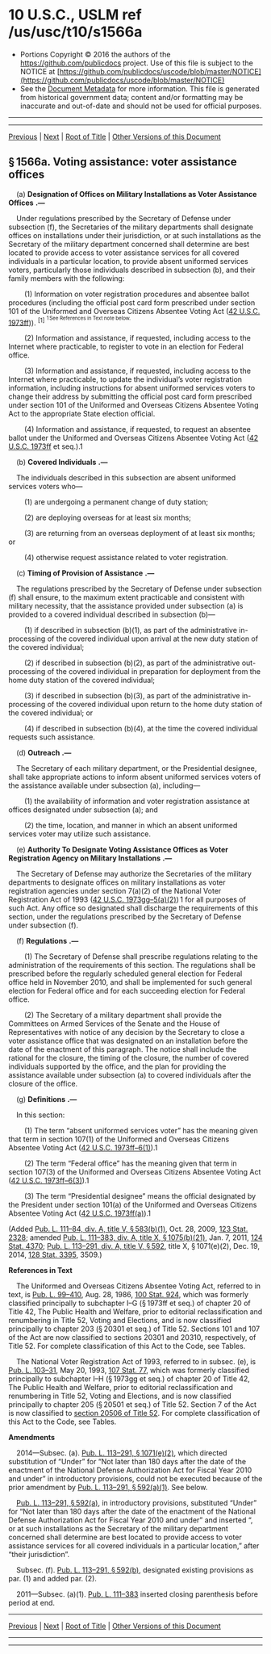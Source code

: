 ---
---

# 10 U.S.C., USLM ref /us/usc/t10/s1566a

* Portions Copyright © 2016 the authors of the https://github.com/publicdocs project.
  Use of this file is subject to the NOTICE at [https://github.com/publicdocs/uscode/blob/master/NOTICE](https://github.com/publicdocs/uscode/blob/master/NOTICE)
* See the [Document Metadata](././../../../../../..//README.md) for more information.
  This file is generated from historical government data; content and/or formatting may be inaccurate and out-of-date and should not be used for official purposes.

----------
----------

[Previous](./../../../../../..//us/usc/t10/stA/ptII/ch80/m__us_usc_t10_s1566.md) | [Next](./../../../../../..//us/usc/t10/stA/ptII/ch80/m__us_usc_t10_s1567.md) | [Root of Title](./../../../../../../) | [Other Versions of this Document](https://publicdocs.github.io/go/links?ns=uslm&ref=%2Fus%2Fusc%2Ft10%2Fs1566a)

## § 1566a. Voting assistance: voter assistance offices

    (a)  __Designation of Offices on Military Installations as Voter Assistance Offices__  __.—__ 

    Under regulations prescribed by the Secretary of Defense under subsection (f), the Secretaries of the military departments shall designate offices on installations under their jurisdiction, or at such installations as the Secretary of the military department concerned shall determine are best located to provide access to voter assistance services for all covered individuals in a particular location, to provide absent uniformed services voters, particularly those individuals described in subsection (b), and their family members with the following:

        (1) Information on voter registration procedures and absentee ballot procedures (including the official post card form prescribed under section 101 of the Uniformed and Overseas Citizens Absentee Voting Act ([42 U.S.C. 1973ff][/us/usc/t42/s1973ff])). <sup>\[1\]</sup>  <sup><sup> 1 See References in Text note below. </sup></sup> 

        (2) Information and assistance, if requested, including access to the Internet where practicable, to register to vote in an election for Federal office.

        (3) Information and assistance, if requested, including access to the Internet where practicable, to update the individual’s voter registration information, including instructions for absent uniformed services voters to change their address by submitting the official post card form prescribed under section 101 of the Uniformed and Overseas Citizens Absentee Voting Act to the appropriate State election official.

        (4) Information and assistance, if requested, to request an absentee ballot under the Uniformed and Overseas Citizens Absentee Voting Act ([42 U.S.C. 1973ff][/us/usc/t42/s1973ff] et seq.).1

    (b)  __Covered Individuals__  __.—__ 

    The individuals described in this subsection are absent uniformed services voters who—

        (1) are undergoing a permanent change of duty station;

        (2) are deploying overseas for at least six months;

        (3) are returning from an overseas deployment of at least six months; or

        (4) otherwise request assistance related to voter registration.

    (c)  __Timing of Provision of Assistance__  __.—__ 

    The regulations prescribed by the Secretary of Defense under subsection (f) shall ensure, to the maximum extent practicable and consistent with military necessity, that the assistance provided under subsection (a) is provided to a covered individual described in subsection (b)—

        (1) if described in subsection (b)(1), as part of the administrative in-processing of the covered individual upon arrival at the new duty station of the covered individual;

        (2) if described in subsection (b)(2), as part of the administrative out-processing of the covered individual in preparation for deployment from the home duty station of the covered individual;

        (3) if described in subsection (b)(3), as part of the administrative in-processing of the covered individual upon return to the home duty station of the covered individual; or

        (4) if described in subsection (b)(4), at the time the covered individual requests such assistance.

    (d)  __Outreach__  __.—__ 

    The Secretary of each military department, or the Presidential designee, shall take appropriate actions to inform absent uniformed services voters of the assistance available under subsection (a), including—

        (1) the availability of information and voter registration assistance at offices designated under subsection (a); and

        (2) the time, location, and manner in which an absent uniformed services voter may utilize such assistance.

    (e)  __Authority To Designate Voting Assistance Offices as Voter Registration Agency on Military Installations__  __.—__ 

    The Secretary of Defense may authorize the Secretaries of the military departments to designate offices on military installations as voter registration agencies under section 7(a)(2) of the National Voter Registration Act of 1993 ([42 U.S.C. 1973gg–5(a)(2)][/us/usc/t42/s1973gg–5/a/2]) 1 for all purposes of such Act. Any office so designated shall discharge the requirements of this section, under the regulations prescribed by the Secretary of Defense under subsection (f).

    (f)  __Regulations__  __.—__ 

        (1) The Secretary of Defense shall prescribe regulations relating to the administration of the requirements of this section. The regulations shall be prescribed before the regularly scheduled general election for Federal office held in November 2010, and shall be implemented for such general election for Federal office and for each succeeding election for Federal office.

        (2) The Secretary of a military department shall provide the Committees on Armed Services of the Senate and the House of Representatives with notice of any decision by the Secretary to close a voter assistance office that was designated on an installation before the date of the enactment of this paragraph. The notice shall include the rational for the closure, the timing of the closure, the number of covered individuals supported by the office, and the plan for providing the assistance available under subsection (a) to covered individuals after the closure of the office.

    (g)  __Definitions__  __.—__ 

    In this section:

        (1) The term “absent uniformed services voter” has the meaning given that term in section 107(1) of the Uniformed and Overseas Citizens Absentee Voting Act ([42 U.S.C. 1973ff–6(1)][/us/usc/t42/s1973ff–6/1]).1

        (2) The term “Federal office” has the meaning given that term in section 107(3) of the Uniformed and Overseas Citizens Absentee Voting Act ([42 U.S.C. 1973ff–6(3)][/us/usc/t42/s1973ff–6/3]).1

        (3) The term “Presidential designee” means the official designated by the President under section 101(a) of the Uniformed and Overseas Citizens Absentee Voting Act ([42 U.S.C. 1973ff(a)][/us/usc/t42/s1973ff/a]).1

(Added [Pub. L. 111–84, div. A, title V, § 583(b)(1)][/us/pl/111/84/s583/b/1], Oct. 28, 2009, [123 Stat. 2328][/us/stat/123/2328]; amended [Pub. L. 111–383, div. A, title X, § 1075(b)(21)][/us/pl/111/383/s1075/b/21], Jan. 7, 2011, [124 Stat. 4370][/us/stat/124/4370]; [Pub. L. 113–291, div. A, title V, § 592][/us/pl/113/291/s592], title X, § 1071(e)(2), Dec. 19, 2014, [128 Stat. 3395][/us/stat/128/3395], 3509.)

 __References in Text__ 

    The Uniformed and Overseas Citizens Absentee Voting Act, referred to in text, is [Pub. L. 99–410][/us/pl/99/410], Aug. 28, 1986, [100 Stat. 924][/us/stat/100/924], which was formerly classified principally to subchapter I–G (§ 1973ff et seq.) of chapter 20 of Title 42, The Public Health and Welfare, prior to editorial reclassification and renumbering in Title 52, Voting and Elections, and is now classified principally to chapter 203 (§ 20301 et seq.) of Title 52. Sections 101 and 107 of the Act are now classified to sections 20301 and 20310, respectively, of Title 52. For complete classification of this Act to the Code, see Tables.

    The National Voter Registration Act of 1993, referred to in subsec. (e), is [Pub. L. 103–31][/us/pl/103/31], May 20, 1993, [107 Stat. 77][/us/stat/107/77], which was formerly classified principally to subchapter I–H (§ 1973gg et seq.) of chapter 20 of Title 42, The Public Health and Welfare, prior to editorial reclassification and renumbering in Title 52, Voting and Elections, and is now classified principally to chapter 205 (§ 20501 et seq.) of Title 52. Section 7 of the Act is now classified to [section 20506 of Title 52][/us/usc/t52/s20506]. For complete classification of this Act to the Code, see Tables.

 __Amendments__ 

    2014—Subsec. (a). [Pub. L. 113–291, § 1071(e)(2)][/us/pl/113/291/s1071/e/2], which directed substitution of “Under” for “Not later than 180 days after the date of the enactment of the National Defense Authorization Act for Fiscal Year 2010 and under” in introductory provisions, could not be executed because of the prior amendment by [Pub. L. 113–291, § 592(a)(1)][/us/pl/113/291/s592/a/1]. See below.

    [Pub. L. 113–291, § 592(a)][/us/pl/113/291/s592/a], in introductory provisions, substituted “Under” for “Not later than 180 days after the date of the enactment of the National Defense Authorization Act for Fiscal Year 2010 and under” and inserted “, or at such installations as the Secretary of the military department concerned shall determine are best located to provide access to voter assistance services for all covered individuals in a particular location,” after “their jurisdiction”.

    Subsec. (f). [Pub. L. 113–291, § 592(b)][/us/pl/113/291/s592/b], designated existing provisions as par. (1) and added par. (2).

    2011—Subsec. (a)(1). [Pub. L. 111–383][/us/pl/111/383] inserted closing parenthesis before period at end.

----------

[Previous](./../../../../../..//us/usc/t10/stA/ptII/ch80/m__us_usc_t10_s1566.md) | [Next](./../../../../../..//us/usc/t10/stA/ptII/ch80/m__us_usc_t10_s1567.md) | [Root of Title](./../../../../../../) | [Other Versions of this Document](https://publicdocs.github.io/go/links?ns=uslm&ref=%2Fus%2Fusc%2Ft10%2Fs1566a)

----------
----------

[/us/usc/t42/s1973ff]: https://publicdocs.github.io/go/links?ns=uslm&ref=%2Fus%2Fusc%2Ft42%2Fs1973ff
[/us/usc/t42/s1973ff]: https://publicdocs.github.io/go/links?ns=uslm&ref=%2Fus%2Fusc%2Ft42%2Fs1973ff
[/us/usc/t42/s1973gg–5/a/2]: https://publicdocs.github.io/go/links?ns=uslm&ref=%2Fus%2Fusc%2Ft42%2Fs1973gg%E2%80%935%2Fa%2F2
[/us/usc/t42/s1973ff–6/1]: https://publicdocs.github.io/go/links?ns=uslm&ref=%2Fus%2Fusc%2Ft42%2Fs1973ff%E2%80%936%2F1
[/us/usc/t42/s1973ff–6/3]: https://publicdocs.github.io/go/links?ns=uslm&ref=%2Fus%2Fusc%2Ft42%2Fs1973ff%E2%80%936%2F3
[/us/usc/t42/s1973ff/a]: https://publicdocs.github.io/go/links?ns=uslm&ref=%2Fus%2Fusc%2Ft42%2Fs1973ff%2Fa
[/us/pl/111/84/s583/b/1]: https://publicdocs.github.io/go/links?ns=uslm&ref=%2Fus%2Fpl%2F111%2F84%2Fs583%2Fb%2F1
[/us/stat/123/2328]: https://publicdocs.github.io/go/links?ns=uslm&ref=%2Fus%2Fstat%2F123%2F2328
[/us/pl/111/383/s1075/b/21]: https://publicdocs.github.io/go/links?ns=uslm&ref=%2Fus%2Fpl%2F111%2F383%2Fs1075%2Fb%2F21
[/us/stat/124/4370]: https://publicdocs.github.io/go/links?ns=uslm&ref=%2Fus%2Fstat%2F124%2F4370
[/us/pl/113/291/s592]: https://publicdocs.github.io/go/links?ns=uslm&ref=%2Fus%2Fpl%2F113%2F291%2Fs592
[/us/stat/128/3395]: https://publicdocs.github.io/go/links?ns=uslm&ref=%2Fus%2Fstat%2F128%2F3395
[/us/pl/99/410]: https://publicdocs.github.io/go/links?ns=uslm&ref=%2Fus%2Fpl%2F99%2F410
[/us/stat/100/924]: https://publicdocs.github.io/go/links?ns=uslm&ref=%2Fus%2Fstat%2F100%2F924
[/us/pl/103/31]: https://publicdocs.github.io/go/links?ns=uslm&ref=%2Fus%2Fpl%2F103%2F31
[/us/stat/107/77]: https://publicdocs.github.io/go/links?ns=uslm&ref=%2Fus%2Fstat%2F107%2F77
[/us/usc/t52/s20506]: https://publicdocs.github.io/go/links?ns=uslm&ref=%2Fus%2Fusc%2Ft52%2Fs20506
[/us/pl/113/291/s1071/e/2]: https://publicdocs.github.io/go/links?ns=uslm&ref=%2Fus%2Fpl%2F113%2F291%2Fs1071%2Fe%2F2
[/us/pl/113/291/s592/a/1]: https://publicdocs.github.io/go/links?ns=uslm&ref=%2Fus%2Fpl%2F113%2F291%2Fs592%2Fa%2F1
[/us/pl/113/291/s592/a]: https://publicdocs.github.io/go/links?ns=uslm&ref=%2Fus%2Fpl%2F113%2F291%2Fs592%2Fa
[/us/pl/113/291/s592/b]: https://publicdocs.github.io/go/links?ns=uslm&ref=%2Fus%2Fpl%2F113%2F291%2Fs592%2Fb
[/us/pl/111/383]: https://publicdocs.github.io/go/links?ns=uslm&ref=%2Fus%2Fpl%2F111%2F383


